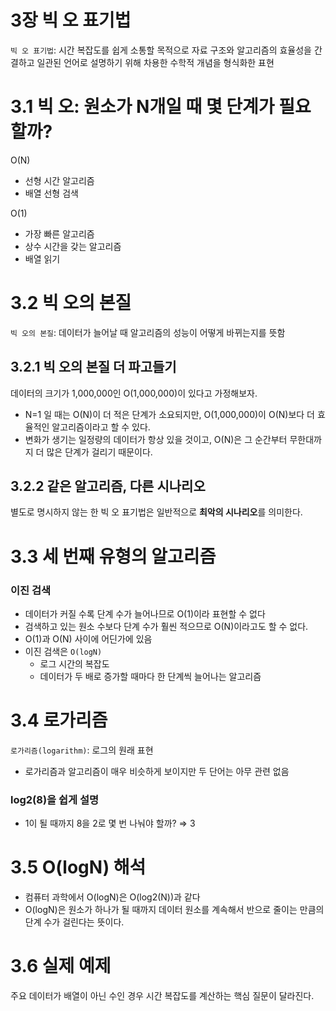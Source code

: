 # 3장 빅 오 표기법

`빅 오 표기법`: 시간 복잡도를 쉽게 소통할 목적으로 자료 구조와 알고리즘의 효율성을 간결하고 일관된 언어로 설명하기 위해 차용한 수학적 개념을 형식화한 표현

# 3.1 빅 오: 원소가 N개일 때 몇 단계가 필요할까?

O(N)

- 선형 시간 알고리즘
- 배열 선형 검색

O(1)

- 가장 빠른 알고리즘
- 상수 시간을 갖는 알고리즘
- 배열 읽기

# 3.2 빅 오의 본질

`빅 오의 본질`: 데이터가 늘어날 때 알고리즘의 성능이 어떻게 바뀌는지를 뜻함

## 3.2.1 빅 오의 본질 더 파고들기

데이터의 크기가 1,000,000인 O(1,000,000)이 있다고 가정해보자.

- N=1 일 때는 O(N)이 더 적은 단계가 소요되지만, O(1,000,000)이 O(N)보다 더 효율적인 알고리즘이라고 할 수 있다.
- 변화가 생기는 일정량의 데이터가 항상 있을 것이고, O(N)은 그 순간부터 무한대까지 더 많은 단계가 걸리기 때문이다.

## 3.2.2 같은 알고리즘, 다른 시나리오

별도로 명시하지 않는 한 빅 오 표기법은 일반적으로 **최악의 시나리오**를 의미한다. 

# 3.3 세 번째 유형의 알고리즘

### 이진 검색

- 데이터가 커질 수록 단계 수가 늘어나므로 O(1)이라 표현할 수 없다
- 검색하고 있는 원소 수보다 단계 수가 훨씬 적으므로 O(N)이라고도 할 수 없다.
- O(1)과 O(N) 사이에 어딘가에 있음
- 이진 검색은 `O(logN)`
    - 로그 시간의 복잡도
    - 데이터가 두 배로 증가할 때마다 한 단계씩 늘어나는 알고리즘

# 3.4 로가리즘

`로가리즘(logarithm)`: 로그의 원래 표현

- 로가리즘과 알고리즘이 매우 비슷하게 보이지만 두 단어는 아무 관련 없음

### log2(8)을 쉽게 설명

- 1이 될 때까지 8을 2로 몇 번 나눠야 할까? ⇒ 3

# 3.5 O(logN) 해석

- 컴퓨터 과학에서 O(logN)은 O(log2(N))과 같다
- O(logN)은 원소가 하나가 될 때까지 데이터 원소를 계속해서 반으로 줄이는 만큼의 단계 수가 걸린다는 뜻이다.

# 3.6 실제 예제

주요 데이터가 배열이 아닌 수인 경우 시간 복잡도를 계산하는 핵심 질문이 달라진다.